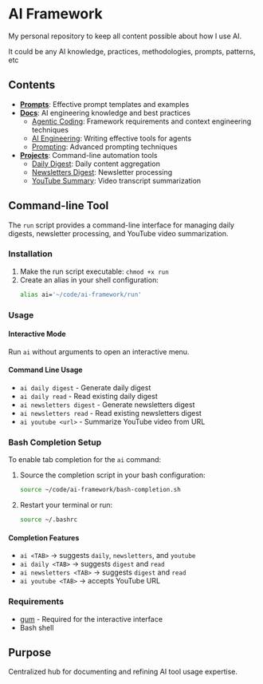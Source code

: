 # AI Framework

My personal repository to keep all content possible about how I use AI.

It could be any AI knowledge, practices, methodologies, prompts, patterns, etc

## Contents

- [**Prompts**](./prompts): Effective prompt templates and examples
- [**Docs**](./docs): AI engineering knowledge and best practices
  - [Agentic Coding](./docs/agentic-coding): Framework requirements and context engineering techniques
  - [AI Engineering](./docs/ai-engineering): Writing effective tools for agents
  - [Prompting](./docs/prompting): Advanced prompting techniques
- [**Projects**](./projects): Command-line automation tools
  - [Daily Digest](./projects/daily-digest): Daily content aggregation
  - [Newsletters Digest](./projects/newsletters-digest): Newsletter processing
  - [YouTube Summary](./projects/youtube-summary): Video transcript summarization

## Command-line Tool

The `run` script provides a command-line interface for managing daily digests, newsletter processing, and YouTube video summarization.

### Installation

1. Make the run script executable: `chmod +x run`
2. Create an alias in your shell configuration:
   ```bash
   alias ai='~/code/ai-framework/run'
   ```

### Usage

#### Interactive Mode
Run `ai` without arguments to open an interactive menu.

#### Command Line Usage
- `ai daily digest` - Generate daily digest
- `ai daily read` - Read existing daily digest
- `ai newsletters digest` - Generate newsletters digest
- `ai newsletters read` - Read existing newsletters digest
- `ai youtube <url>` - Summarize YouTube video from URL

### Bash Completion Setup

To enable tab completion for the `ai` command:

1. Source the completion script in your bash configuration:
   ```bash
   source ~/code/ai-framework/bash-completion.sh
   ```

2. Restart your terminal or run:
   ```bash
   source ~/.bashrc
   ```

#### Completion Features
- `ai <TAB>` → suggests `daily`, `newsletters`, and `youtube`
- `ai daily <TAB>` → suggests `digest` and `read`
- `ai newsletters <TAB>` → suggests `digest` and `read`
- `ai youtube <TAB>` → accepts YouTube URL

### Requirements

- [gum](https://github.com/charmbracelet/gum) - Required for the interactive interface
- Bash shell

## Purpose

Centralized hub for documenting and refining AI tool usage expertise.
